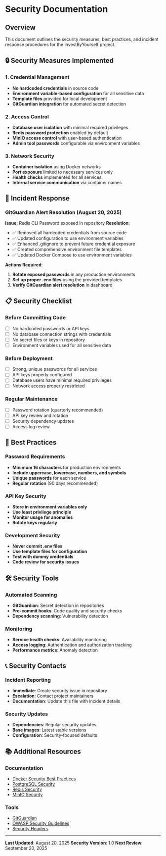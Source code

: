 # Security Documentation

## Overview
This document outlines the security measures, best practices, and incident response procedures for the investByYourself project.

## 🔒 Security Measures Implemented

### 1. Credential Management
- **No hardcoded credentials** in source code
- **Environment variable-based configuration** for all sensitive data
- **Template files** provided for local development
- **GitGuardian integration** for automated secret detection

### 2. Access Control
- **Database user isolation** with minimal required privileges
- **Redis password protection** enabled by default
- **MinIO access control** with user-based authentication
- **Admin tool passwords** configurable via environment variables

### 3. Network Security
- **Container isolation** using Docker networks
- **Port exposure** limited to necessary services only
- **Health checks** implemented for all services
- **Internal service communication** via container names

## 🚨 Incident Response

### GitGuardian Alert Resolution (August 20, 2025)
**Issue**: Redis CLI Password exposed in repository
**Resolution**:
- ✅ Removed all hardcoded credentials from source code
- ✅ Updated configuration to use environment variables
- ✅ Enhanced .gitignore to prevent future credential exposure
- ✅ Created comprehensive environment file templates
- ✅ Updated Docker Compose to use environment variables

**Actions Required**:
1. **Rotate exposed passwords** in any production environments
2. **Set up proper .env files** using the provided templates
3. **Verify GitGuardian alert resolution** in dashboard

## 📋 Security Checklist

### Before Committing Code
- [ ] No hardcoded passwords or API keys
- [ ] No database connection strings with credentials
- [ ] No secret files or keys in repository
- [ ] Environment variables used for all sensitive data

### Before Deployment
- [ ] Strong, unique passwords for all services
- [ ] API keys properly configured
- [ ] Database users have minimal required privileges
- [ ] Network access properly restricted

### Regular Maintenance
- [ ] Password rotation (quarterly recommended)
- [ ] API key review and rotation
- [ ] Security dependency updates
- [ ] Access log review

## 🔐 Best Practices

### Password Requirements
- **Minimum 16 characters** for production environments
- **Include uppercase, lowercase, numbers, and symbols**
- **Unique passwords** for each service
- **Regular rotation** (90 days recommended)

### API Key Security
- **Store in environment variables only**
- **Use least privilege principle**
- **Monitor usage for anomalies**
- **Rotate keys regularly**

### Development Security
- **Never commit .env files**
- **Use template files for configuration**
- **Test with dummy credentials**
- **Code review for security issues**

## 🛠️ Security Tools

### Automated Scanning
- **GitGuardian**: Secret detection in repositories
- **Pre-commit hooks**: Code quality and security checks
- **Dependency scanning**: Vulnerability detection

### Monitoring
- **Service health checks**: Availability monitoring
- **Access logging**: Authentication and authorization tracking
- **Performance metrics**: Anomaly detection

## 📞 Security Contacts

### Incident Reporting
- **Immediate**: Create security issue in repository
- **Escalation**: Contact project maintainers
- **Documentation**: Update this file with incident details

### Security Updates
- **Dependencies**: Regular security updates
- **Base images**: Latest stable versions
- **Configuration**: Security-focused defaults

## 📚 Additional Resources

### Documentation
- [Docker Security Best Practices](https://docs.docker.com/engine/security/)
- [PostgreSQL Security](https://www.postgresql.org/docs/current/security.html)
- [Redis Security](https://redis.io/topics/security)
- [MinIO Security](https://docs.min.io/docs/minio-security-overview.html)

### Tools
- [GitGuardian](https://www.gitguardian.com/)
- [OWASP Security Guidelines](https://owasp.org/)
- [Security Headers](https://securityheaders.com/)

---

**Last Updated**: August 20, 2025
**Security Version**: 1.0
**Next Review**: September 20, 2025
